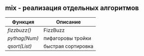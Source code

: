## mix - реализация отдельных алгоритмов
|   Функция   |      Описание     |  
|-------------|-------------------|  
|*fizzbuzz()* | FizzBuzz          |  
|*pythag(Num)*| пифагоровы тройки |  
|*qsort(List)*| быстрая сортировка|  
